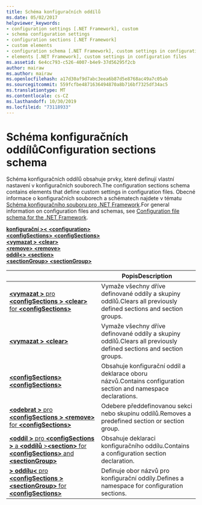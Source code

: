 ```yaml
---
title: Schéma konfiguračních oddílů
ms.date: 05/02/2017
helpviewer_keywords:
- configuration settings [.NET Framework], custom
- schema configuration settings
- configuration sections [.NET Framework]
- custom elements
- configuration schema [.NET Framework], custom settings in configuration files
- elements [.NET Framework], custom settings in configuration files
ms.assetid: 6e4cc793-c526-4007-b4e9-37d56295f2cb
author: mairaw
ms.author: mairaw
ms.openlocfilehash: a17d30af9d7abc3eea6b87d5e8768ac49a7c05ab
ms.sourcegitcommit: 559fcfbe4871636494870a8b716bf7325df34ac5
ms.translationtype: MT
ms.contentlocale: cs-CZ
ms.lasthandoff: 10/30/2019
ms.locfileid: "73118933"
---
```

# <a name="configuration-sections-schema"></a><span data-ttu-id="46c8b-102">Schéma konfiguračních oddílů</span><span class="sxs-lookup"><span data-stu-id="46c8b-102">Configuration sections schema</span></span>

<span data-ttu-id="46c8b-103">Schéma konfiguračních oddílů obsahuje prvky, které definují vlastní nastavení v konfiguračních souborech.</span><span class="sxs-lookup"><span data-stu-id="46c8b-103">The configuration sections schema contains elements that define custom settings in configuration files.</span></span> <span data-ttu-id="46c8b-104">Obecné informace o konfiguračních souborech a schématech najdete v tématu [Schéma konfiguračního souboru pro .NET Framework](index.md).</span><span class="sxs-lookup"><span data-stu-id="46c8b-104">For general information on configuration files and schemas, see [Configuration file schema for the .NET Framework](index.md).</span></span>

<span data-ttu-id="46c8b-105">[**konfigurační >\<** ](configuration-element.md) </span><span class="sxs-lookup"><span data-stu-id="46c8b-105">[**\<configuration>**](configuration-element.md) </span></span>  
<span data-ttu-id="46c8b-106">[ **\<configSections>** ](configsections-element-for-configuration.md) </span><span class="sxs-lookup"><span data-stu-id="46c8b-106">[**\<configSections>**](configsections-element-for-configuration.md) </span></span>  
<span data-ttu-id="46c8b-107">[ **\<vymazat >** ](clear-element-for-configsections.md) </span><span class="sxs-lookup"><span data-stu-id="46c8b-107">[**\<clear>**](clear-element-for-configsections.md) </span></span>  
<span data-ttu-id="46c8b-108">[ **\<remove>** ](remove-element-for-configsections.md) </span><span class="sxs-lookup"><span data-stu-id="46c8b-108">[**\<remove>**](remove-element-for-configsections.md) </span></span>  
<span data-ttu-id="46c8b-109">[**oddíl\<>** ](section-element.md) </span><span class="sxs-lookup"><span data-stu-id="46c8b-109">[**\<section>**](section-element.md) </span></span>  
[<span data-ttu-id="46c8b-110"> **\<sectionGroup>** </span><span class="sxs-lookup"><span data-stu-id="46c8b-110">**\<sectionGroup>**</span></span>](sectiongroup-element-for-configsections.md)

|     | <span data-ttu-id="46c8b-111">Popis</span><span class="sxs-lookup"><span data-stu-id="46c8b-111">Description</span></span> |
| --- | ----------- |
| [<span data-ttu-id="46c8b-112"> **\<vymazat >** pro **\<configSections >** </span><span class="sxs-lookup"><span data-stu-id="46c8b-112">**\<clear>** for **\<configSections>**</span></span>](clear-element-for-configsections.md) | <span data-ttu-id="46c8b-113">Vymaže všechny dříve definované oddíly a skupiny oddílů.</span><span class="sxs-lookup"><span data-stu-id="46c8b-113">Clears all previously defined sections and section groups.</span></span> |
| [<span data-ttu-id="46c8b-114"> **\<vymazat >** </span><span class="sxs-lookup"><span data-stu-id="46c8b-114">**\<clear>**</span></span>](clear-element-for-configsections.md) | <span data-ttu-id="46c8b-115">Vymaže všechny dříve definované oddíly a skupiny oddílů.</span><span class="sxs-lookup"><span data-stu-id="46c8b-115">Clears all previously defined sections and section groups.</span></span> |
| [<span data-ttu-id="46c8b-116"> **\<configSections>** </span><span class="sxs-lookup"><span data-stu-id="46c8b-116">**\<configSections>**</span></span>](configsections-element-for-configuration.md) | <span data-ttu-id="46c8b-117">Obsahuje konfigurační oddíl a deklarace oboru názvů.</span><span class="sxs-lookup"><span data-stu-id="46c8b-117">Contains configuration section and namespace declarations.</span></span> |
| [<span data-ttu-id="46c8b-118"> **\<odebrat >** pro **\<configSections >** </span><span class="sxs-lookup"><span data-stu-id="46c8b-118">**\<remove>** for **\<configSections>**</span></span>](remove-element-for-configsections.md) | <span data-ttu-id="46c8b-119">Odebere předdefinovanou sekci nebo skupinu oddílů.</span><span class="sxs-lookup"><span data-stu-id="46c8b-119">Removes a predefined section or section group.</span></span> |
| [<span data-ttu-id="46c8b-120"> **\<oddíl >** pro **\<configSections >** a **\<oddílů** ></span><span class="sxs-lookup"><span data-stu-id="46c8b-120">**\<section>** for **\<configSections>** and **\<sectionGroup>**</span></span>](section-element.md) | <span data-ttu-id="46c8b-121">Obsahuje deklaraci konfiguračního oddílu.</span><span class="sxs-lookup"><span data-stu-id="46c8b-121">Contains a configuration section declaration.</span></span> |
| [<span data-ttu-id="46c8b-122"> **> oddílu\<** pro **\<configSections >** </span><span class="sxs-lookup"><span data-stu-id="46c8b-122">**\<sectionGroup>** for **\<configSections>**</span></span>](sectiongroup-element-for-configsections.md) | <span data-ttu-id="46c8b-123">Definuje obor názvů pro konfigurační oddíly.</span><span class="sxs-lookup"><span data-stu-id="46c8b-123">Defines a namespace for configuration sections.</span></span> |
